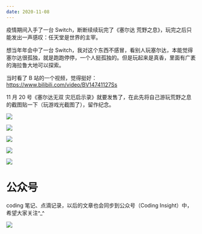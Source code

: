 ```yaml
---
date: 2020-11-08
---
```


疫情期间入手了一台 Switch，断断续续玩完了《塞尔达 荒野之息》，玩完之后只能发出一声感叹：任天堂是世界的主宰。

想当年年会中了一台 Switch，我对这个东西不感冒，看别人玩塞尔达，本能觉得塞尔达很孤独，就是跑跑停停，一个人挺孤独的。但是玩起来是真香，里面有广袤的海拉鲁大地可以探索。

当时看了 B 站的一个视频，觉得挺好：https://www.bilibili.com/video/BV14741127Ss

11 月 20 号《塞尔达无双 灾厄启示录》就要发售了，在此先将自己游玩荒野之息的截图贴一下（玩游戏光截图了），留作纪念。

![](http://yano.oss-cn-beijing.aliyuncs.com/blog/2023-01-11-10-48-43.jpeg?x-oss-process=image/resize,w_600)

![](http://yano.oss-cn-beijing.aliyuncs.com/blog/2023-01-11-10-49-14.jpeg?x-oss-process=image/resize,w_600)

![](http://yano.oss-cn-beijing.aliyuncs.com/blog/2023-01-11-10-49-19.jpeg?x-oss-process=image/resize,w_600)

![](http://yano.oss-cn-beijing.aliyuncs.com/blog/2023-01-11-10-49-27.jpeg?x-oss-process=image/resize,w_600)

![](http://yano.oss-cn-beijing.aliyuncs.com/blog/2023-01-11-10-49-35.jpeg?x-oss-process=image/resize,w_600)

# 公众号

coding 笔记、点滴记录，以后的文章也会同步到公众号（Coding Insight）中，希望大家关注^_^

![](http://yano.oss-cn-beijing.aliyuncs.com/2019-07-29-qrcode_for_gh_a26ce4572791_258.jpg)
